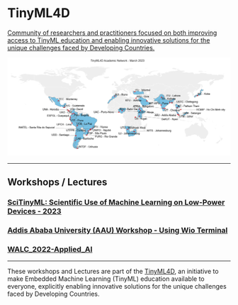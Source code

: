 # TinyML4D
[Community of researchers and practitioners focused on both improving access to TinyML education and enabling innovative solutions for the unique challenges faced by Developing Countries.](https://tinyml.seas.harvard.edu/4D/AcademicNetwork)

<img src='AN_Map3.png'/>
<hr>  

## Workshops / Lectures
### [SciTinyML: Scientific Use of Machine Learning on Low-Power Devices - 2023](/SciTinyM-2023)
### [Addis Ababa University (AAU) Workshop - Using Wio Terminal](/AAU)
### [WALC_2022-Applied_AI](https://github.com/Mjrovai/WALC_2022-Applied_AI)

<hr>

These workshops and Lectures are part of the [TinyML4D](https://tinyml.seas.harvard.edu/), an initiative to make Embedded Machine Learning (TinyML) education available to everyone, explicitly enabling innovative solutions for the unique challenges faced by Developing Countries.  
